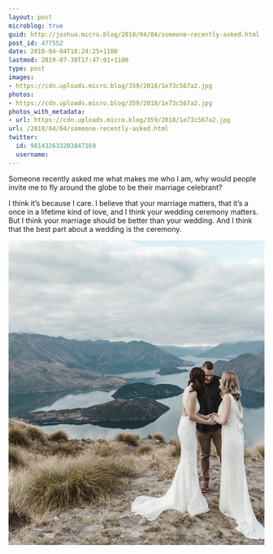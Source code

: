 ```yaml
---
layout: post
microblog: true
guid: http://joshua.micro.blog/2018/04/04/someone-recently-asked.html
post_id: 477552
date: 2018-04-04T18:24:25+1100
lastmod: 2019-07-30T17:47:01+1100
type: post
images:
- https://cdn.uploads.micro.blog/359/2018/1e73c567a2.jpg
photos:
- https://cdn.uploads.micro.blog/359/2018/1e73c567a2.jpg
photos_with_metadata:
- url: https://cdn.uploads.micro.blog/359/2018/1e73c567a2.jpg
url: /2018/04/04/someone-recently-asked.html
twitter:
  id: 981432633203847169
  username: 
---
```

Someone recently asked me what makes me who I am, why would people invite me to fly around the globe to be their marriage celebrant?

I think it’s because I care. I believe that your marriage matters, that it’s a once in a lifetime kind of love, and I think your wedding ceremony matters. But I think your marriage should be better than your wedding. And I think that the best part about a wedding is the ceremony.

<img src="uploads/2018/1e73c567a2.jpg" width="600" height="599" />

